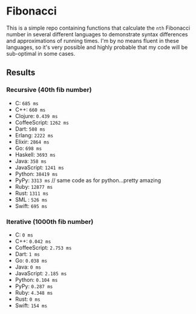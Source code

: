 # Fibonacci
This is a simple repo containing functions that calculate the `nth` Fibonacci number in several different languages to demonstrate syntax differences and approximations of running times. I'm by no means fluent in these languages, so it's very possible and highly probable that my code will be sub-optimal in some cases.

## Results

### Recursive (40th fib number)
- C: `685 ms`
- C++: `660 ms`
- Clojure: `0.439 ms`
- CoffeeScript: `1262 ms`
- Dart: `508 ms`
- Erlang: `2222 ms`
- Elixir: `2864 ms`
- Go: `698 ms`
- Haskell: `3693 ms`
- Java: `358 ms`
- JavaScript: `1241 ms`
- Python: `38419 ms`
- PyPy: `3313 ms` // same code as for python...pretty amazing
- Ruby: `12877 ms`
- Rust: `1311 ms`
- SML : `526 ms`
- Swift: `695 ms`

### Iterative (1000th fib number)
- C: `0 ms`
- C++: `0.042 ms`
- CoffeeScript: `2.753 ms`
- Dart: `1 ms`
- Go: `0.038 ms`
- Java: `0 ms`
- JavaScript: `2.185 ms`
- Python: `0.104 ms`
- PyPy: `0.287 ms`
- Ruby: `4.348 ms`
- Rust: `0 ms`
- Swift: `154 ms`
